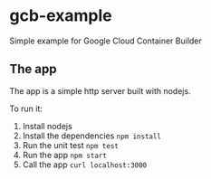 # gcb-example
Simple example for Google Cloud Container Builder

## The app
The app is a simple http server built with nodejs.

To run it:
1. Install nodejs
1. Install the dependencies `npm install`
1. Run the unit test `npm test`
1. Run the app `npm start`
1. Call the app `curl localhost:3000`
